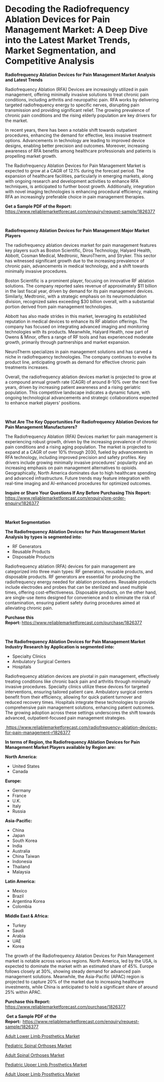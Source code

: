 <p><h1>Decoding the Radiofrequency Ablation Devices for Pain Management Market: A Deep Dive into the Latest Market Trends, Market Segmentation, and Competitive Analysis</h1></p><p><strong>Radiofrequency Ablation Devices for Pain Management Market Analysis and Latest Trends</strong></p>
<p><p>Radiofrequency Ablation (RFA) Devices are increasingly utilized in pain management, offering minimally invasive solutions to treat chronic pain conditions, including arthritis and neuropathic pain. RFA works by delivering targeted radiofrequency energy to specific nerves, disrupting pain transmission and providing significant relief. The growing prevalence of chronic pain conditions and the rising elderly population are key drivers for the market. </p><p>In recent years, there has been a notable shift towards outpatient procedures, enhancing the demand for effective, less invasive treatment options. Advancements in technology are leading to improved device designs, enabling better precision and outcomes. Moreover, increasing awareness of RFA benefits among healthcare professionals and patients is propelling market growth.</p><p>The Radiofrequency Ablation Devices for Pain Management Market is expected to grow at a CAGR of 12.1% during the forecast period. The expansion of healthcare facilities, particularly in emerging markets, along with ongoing research and development activities to enhance RFA techniques, is anticipated to further boost growth. Additionally, integration with novel imaging technologies is enhancing procedural efficiency, making RFA an increasingly preferable choice in pain management therapies.</p></p>
<p><strong>Get a Sample PDF of the Report:&nbsp;</strong> <a href="https://www.reliablemarketforecast.com/enquiry/request-sample/1826377?utm_campaign=1842&utm_medium=2&utm_source=Github&utm_content=ia&utm_term=05032025&utm_id=radiofrequency-ablation-devices-for-pain-management">https://www.reliablemarketforecast.com/enquiry/request-sample/1826377</a></p>
<p>&nbsp;</p>
<p><strong>Radiofrequency Ablation Devices for Pain Management Major Market Players</strong></p>
<p><p>The radiofrequency ablation devices market for pain management features key players such as Boston Scientific, Diros Technology, Halyard Health, Abbott, Cosman Medical, Medtronic, NeuroTherm, and Stryker. This sector has witnessed significant growth due to the increasing prevalence of chronic pain, advancements in medical technology, and a shift towards minimally invasive procedures.</p><p>Boston Scientific is a prominent player, focusing on innovative RF ablation solutions. The company reported sales revenue of approximately $11 billion in the last fiscal year, driven by demand for its pain management devices. Similarly, Medtronic, with a strategic emphasis on its neuromodulation division, recognized sales exceeding $30 billion overall, with a substantial portion derived from pain management technologies.</p><p>Abbott has also made strides in this market, leveraging its established reputation in medical devices to enhance its RF ablation offerings. The company has focused on integrating advanced imaging and monitoring technologies with its products. Meanwhile, Halyard Health, now part of Owens & Minor, offers a range of RF tools and has experienced moderate growth, primarily through partnerships and market expansion.</p><p>NeuroTherm specializes in pain management solutions and has carved a niche in radiofrequency technologies. The company continues to evolve its product line, anticipating growth as demand for effective chronic pain treatments increases.</p><p>Overall, the radiofrequency ablation devices market is projected to grow at a compound annual growth rate (CAGR) of around 8-10% over the next five years, driven by increasing patient awareness and a rising geriatric population. This competitive landscape indicates a dynamic future, with ongoing technological advancements and strategic collaborations expected to enhance market players' positions.</p></p>
<p>&nbsp;</p>
<p><strong>What Are The Key Opportunities For Radiofrequency Ablation Devices for Pain Management Manufacturers?</strong></p>
<p><p>The Radiofrequency Ablation (RFA) Devices market for pain management is experiencing robust growth, driven by the increasing prevalence of chronic pain conditions and a rising aging population. The market is projected to expand at a CAGR of over 10% through 2030, fueled by advancements in RFA technology, including improved precision and safety profiles. Key drivers include growing minimally invasive procedures' popularity and an increasing emphasis on pain management alternatives to opioids. Geographically, North America dominates due to high healthcare spending and advanced infrastructure. Future trends may feature integration with real-time imaging and AI-enhanced procedures for optimized outcomes.</p></p>
<p><strong>Inquire or Share Your Questions If Any Before Purchasing This Report:</strong> <a href="https://www.reliablemarketforecast.com/enquiry/pre-order-enquiry/1826377?utm_campaign=1842&utm_medium=2&utm_source=Github&utm_content=ia&utm_term=05032025&utm_id=radiofrequency-ablation-devices-for-pain-management">https://www.reliablemarketforecast.com/enquiry/pre-order-enquiry/1826377</a></p>
<p>&nbsp;</p>
<p><strong>Market Segmentation</strong></p>
<p><strong>The Radiofrequency Ablation Devices for Pain Management Market Analysis by types is segmented into:</strong></p>
<p><ul><li>RF Generators</li><li>Reusable Products</li><li>Disposable Products</li></ul></p>
<p><p>Radiofrequency ablation (RFA) devices for pain management are categorized into three main types: RF generators, reusable products, and disposable products. RF generators are essential for producing the radiofrequency energy needed for ablation procedures. Reusable products include electrodes and probes that can be sterilized and used multiple times, offering cost-effectiveness. Disposable products, on the other hand, are single-use items designed for convenience and to eliminate the risk of contamination, ensuring patient safety during procedures aimed at alleviating chronic pain.</p></p>
<p><strong>Purchase this Report:&nbsp;</strong><a href="https://www.reliablemarketforecast.com/purchase/1826377?utm_campaign=1842&utm_medium=2&utm_source=Github&utm_content=ia&utm_term=05032025&utm_id=radiofrequency-ablation-devices-for-pain-management">https://www.reliablemarketforecast.com/purchase/1826377</a></p>
<p>&nbsp;</p>
<p><strong>The Radiofrequency Ablation Devices for Pain Management Market Industry Research by Application is segmented into:</strong></p>
<p><ul><li>Specialty Clinics</li><li>Ambulatory Surgical Centers</li><li>Hospitals</li></ul></p>
<p><p>Radiofrequency ablation devices are pivotal in pain management, effectively treating conditions like chronic back pain and arthritis through minimally invasive procedures. Specialty clinics utilize these devices for targeted interventions, ensuring tailored patient care. Ambulatory surgical centers benefit from their efficiency, allowing for quick patient turnover and reduced recovery times. Hospitals integrate these technologies to provide comprehensive pain management solutions, enhancing patient outcomes. The growing adoption across these settings underscores the shift towards advanced, outpatient-focused pain management strategies.</p></p>
<p><a href="https://www.reliablemarketforecast.com/radiofrequency-ablation-devices-for-pain-management-r1826377?utm_campaign=1842&utm_medium=2&utm_source=Github&utm_content=ia&utm_term=05032025&utm_id=radiofrequency-ablation-devices-for-pain-management">&nbsp;https://www.reliablemarketforecast.com/radiofrequency-ablation-devices-for-pain-management-r1826377</a></p>
<p><strong>In terms of Region, the Radiofrequency Ablation Devices for Pain Management Market Players available by Region are:</strong></p>
<p>
    <p> <strong> North America: </strong>
        <ul>
            <li>United States</li>
            <li>Canada</li>
        </ul>
        </p> 
    <p> <strong> Europe: </strong>
        <ul>
            <li>Germany</li>
            <li>France</li>
            <li>U.K.</li>
            <li>Italy</li>
            <li>Russia</li>
        </ul>
        </p> 
    <p> <strong> Asia-Pacific: </strong>
        <ul>
            <li>China</li>
            <li>Japan</li>
            <li>South Korea</li>
            <li>India</li>
            <li>Australia</li>
            <li>China Taiwan</li>
            <li>Indonesia</li>
            <li>Thailand</li>
            <li>Malaysia</li>
        </ul>
        </p> 
    <p> <strong> Latin America: </strong>
        <ul>
            <li>Mexico</li>
            <li>Brazil</li>
            <li>Argentina Korea</li>
            <li>Colombia</li>
        </ul>
        </p> 
    <p> <strong> Middle East & Africa: </strong>
        <ul>
            <li>Turkey</li>
            <li>Saudi</li>
            <li>Arabia</li>
            <li>UAE</li>
            <li>Korea</li>
        </ul>
    </p>
    </p>
<p><p>The growth of the Radiofrequency Ablation Devices for Pain Management market is notable across various regions. North America, led by the USA, is expected to dominate the market with an estimated share of 45%. Europe follows closely at 30%, showing steady demand for advanced pain management solutions. Meanwhile, the Asia-Pacific (APAC) region is projected to capture 20% of the market due to increasing healthcare investments, while China is anticipated to hold a significant share of around 25% within APAC.</p></p>
<p><strong>Purchase this Report: </strong><a href="https://www.reliablemarketforecast.com/purchase/1826377?utm_campaign=1842&utm_medium=2&utm_source=Github&utm_content=ia&utm_term=05032025&utm_id=radiofrequency-ablation-devices-for-pain-management">https://www.reliablemarketforecast.com/purchase/1826377</a></p>
<p>&nbsp;<strong>Get a Sample PDF of the Report:&nbsp;&nbsp;</strong><a href="https://www.reliablemarketforecast.com/enquiry/request-sample/1826377?utm_campaign=1842&utm_medium=2&utm_source=Github&utm_content=ia&utm_term=05032025&utm_id=radiofrequency-ablation-devices-for-pain-management">https://www.reliablemarketforecast.com/enquiry/request-sample/1826377</a></p>
<p><strong></strong></p>
<p><p><a href="https://github.com/bauldlimle6h/Market-Research-Report-List-1/blob/main/adult-lower-limb-prosthetics-market.md?utm_campaign=1842&utm_medium=2&utm_source=Github&utm_content=ia&utm_term=05032025&utm_id=radiofrequency-ablation-devices-for-pain-management">Adult Lower Limb Prosthetics Market</a></p><p><a href="https://github.com/snaikraso/Market-Research-Report-List-1/blob/main/pediatric-spinal-orthoses-market.md?utm_campaign=1842&utm_medium=2&utm_source=Github&utm_content=ia&utm_term=05032025&utm_id=radiofrequency-ablation-devices-for-pain-management">Pediatric Spinal Orthoses Market</a></p><p><a href="https://github.com/kadutjoelly83/Market-Research-Report-List-1/blob/main/adult-spinal-orthoses-market.md?utm_campaign=1842&utm_medium=2&utm_source=Github&utm_content=ia&utm_term=05032025&utm_id=radiofrequency-ablation-devices-for-pain-management">Adult Spinal Orthoses Market</a></p><p><a href="https://github.com/sternymkere4/Market-Research-Report-List-1/blob/main/pediatric-upper-limb-prosthetics-market.md?utm_campaign=1842&utm_medium=2&utm_source=Github&utm_content=ia&utm_term=05032025&utm_id=radiofrequency-ablation-devices-for-pain-management">Pediatric Upper Limb Prosthetics Market</a></p><p><a href="https://github.com/shimweummul/Market-Research-Report-List-1/blob/main/adult-upper-limb-prosthetics-market.md?utm_campaign=1842&utm_medium=2&utm_source=Github&utm_content=ia&utm_term=05032025&utm_id=radiofrequency-ablation-devices-for-pain-management">Adult Upper Limb Prosthetics Market</a></p></p>
